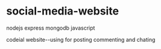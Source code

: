 # social-media-website
nodejs
express
mongodb
javascript

codeial website--using for posting commenting and chating
